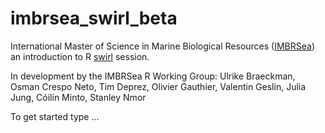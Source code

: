 # imbrsea_swirl_beta
International Master of Science in Marine Biological Resources ([IMBRSea](http://www.imbrsea.eu/)) an introduction to R [swirl](https://swirlstats.com/) session.

In development by the IMBRSea R Working Group: Ulrike Braeckman, Osman Crespo Neto, Tim Deprez, Olivier Gauthier, Valentin Geslin, Julia Jung, Cóilín Minto, Stanley Nmor

To get started type ...
